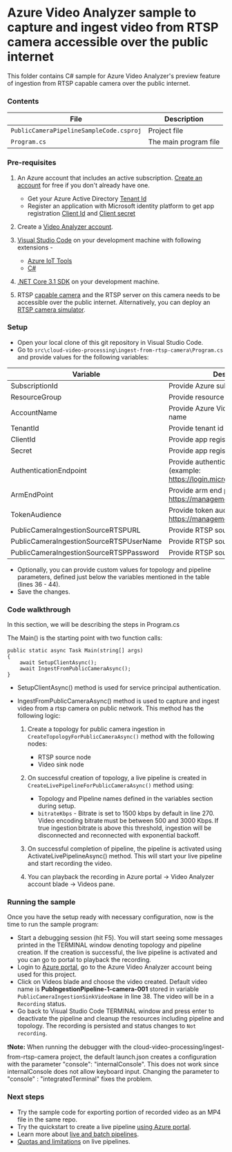 # Azure Video Analyzer sample to capture and ingest video from RTSP camera accessible over the public internet  

This folder contains C# sample for Azure Video Analyzer's preview feature of ingestion from RTSP capable camera over the public internet. 

### Contents

| File             | Description                                                   |
|-------------------------|---------------------------------------------------------------|
| `PublicCameraPipelineSampleCode.csproj`| Project file                                                 |
| `Program.cs`            | The main program file                                         |

### Pre-requisites

1. An Azure account that includes an active subscription. [Create an account](https://azure.microsoft.com/free/?WT.mc_id=A261C142F) for free if you don't already have one.
    * Get your Azure Active Directory [Tenant Id](https://docs.microsoft.com/azure/active-directory/fundamentals/active-directory-how-to-find-tenant)
    * Register an application with Microsoft identity platform to get app registration [Client Id](https://docs.microsoft.com/azure/active-directory/develop/quickstart-register-app#register-an-application) and [Client secret](https://docs.microsoft.com/azure/active-directory/develop/quickstart-register-app#add-a-client-secret)

1. Create a [Video Analyzer account](https://docs.microsoft.com/azure/azure-video-analyzer/video-analyzer-docs/create-video-analyzer-account?tabs=portal).

1. [Visual Studio Code](https://code.visualstudio.com/) on your development machine with following extensions -
    * [Azure IoT Tools](https://marketplace.visualstudio.com/items?itemName=vsciot-vscode.azure-iot-tools)
    * [C#](https://marketplace.visualstudio.com/items?itemName=ms-dotnettools.csharp)

1. [.NET Core 3.1 SDK](https://dotnet.microsoft.com/download/dotnet-core/3.1) on your development machine.

1. RTSP [capable camera](https://aka.ms/service-supported-cameras) and the RTSP server on this camera needs to be accessible over the public internet. Alternatively, you can deploy an [RTSP camera simulator](https://aka.ms/deploy-rtsp-camsim).

### Setup

- Open your local clone of this git repository in Visual Studio Code.
- Go to `src\cloud-video-processing\ingest-from-rtsp-camera\Program.cs` and provide values for the following variables:

| Variable       | Description                                |
|----------------------|--------------------------------------------|
| SubscriptionId | Provide Azure subscription Id    |
| ResourceGroup | Provide resource group name |
| AccountName | Provide Azure Video Analyzer account name |
| TenantId | Provide tenant id |
| ClientId | Provide app registration client id |
| Secret | Provide app registration client secret |
| AuthenticationEndpoint | Provide authentication end point (example: https://login.microsoftonline.com) |
| ArmEndPoint | Provide arm end point (example: https://management.azure.com) |
| TokenAudience | Provide token audience (example: https://management.core.windows.net) |
| PublicCameraIngestionSourceRTSPURL | Provide RTSP source url  |
| PublicCameraIngestionSourceRTSPUserName | Provide RTSP source username |
| PublicCameraIngestionSourceRTSPPassword | Provide RTSP source password |

- Optionally, you can provide custom values for topology and pipeline parameters, defined just below the variables mentioned in the table (lines 36 - 44).
- Save the changes.

### Code walkthrough

In this section, we will be describing the steps in Program.cs

The Main() is the starting point with two function calls:

```
public static async Task Main(string[] args)
{
    await SetupClientAsync();
    await IngestFromPublicCameraAsync();
}
```

- SetupClientAsync() method is used for service principal authentication.
- IngestFromPublicCameraAsync() method is used to capture and ingest video from a rtsp camera on public network. This method has the following logic:

    1. Create a topology for public camera ingestion in `CreateTopologyForPublicCameraAsync()` method with the following nodes:
        *  RTSP source node
        *  Video sink node

    1. On successful creation of topology, a live pipeline is created in `CreateLivePipelineForPublicCameraAsync()` method using: 
        * Topology and Pipeline names defined in the variables section during setup.
        *  `bitrateKbps` - Bitrate is set to 1500 kbps by default in line 270. Video encoding bitrate must be between 500 and 3000 Kbps. If true ingestion bitrate is above this threshold, ingestion will be disconnected and reconnected with exponential backoff.

    1. On successful completion of pipeline, the pipeline is activated using ActivateLivePipelineAsync() method. This will start your live pipeline and start recording the video.
 
    1. You can playback the recording in Azure portal -> Video Analyzer account blade -> Videos pane.

### Running the sample

Once you have the setup ready with necessary configuration, now is the time to run the sample program:

- Start a debugging session (hit F5). You will start seeing some messages printed in the TERMINAL window denoting topology and pipeline creation. If the creation is successful, the live pipeline is activated and you can go to portal to playback the recording. 
- Login to [Azure portal](https://portal.azure.com/), go to the Azure Video Analyzer account being used for this project.
- Click on Videos blade and choose the video created. Default video name is **PubIngestionPipeline-1-camera-001** stored in variable `PublicCameraIngestionSinkVideoName` in line 38. The video will be in a `Recording` status. 
- Go back to Visual Studio Code TERMINAL window and press enter to deactivate the pipeline and cleanup the resources including pipeline and topology. The recording is persisted and status changes to `Not recording`.

❗**Note:** When running the debugger with the cloud-video-processing/ingest-from-rtsp-camera project, the default launch.json creates a configuration with the parameter "console": "internalConsole". This does not work since internalConsole does not allow keyboard input. Changing the parameter to "console" : "integratedTerminal" fixes the problem.

### Next steps

- Try the sample code for exporting portion of recorded video as an MP4 file in the same repo.
- Try the quickstart to create a live pipeline [using Azure portal](https://aka.ms/cloudpipeline).
- Learn more about [live and batch pipelines](https://docs.microsoft.com/azure/azure-video-analyzer/video-analyzer-docs/pipeline).
- [Quotas and limitations](https://aka.ms/livequota) on live pipelines.